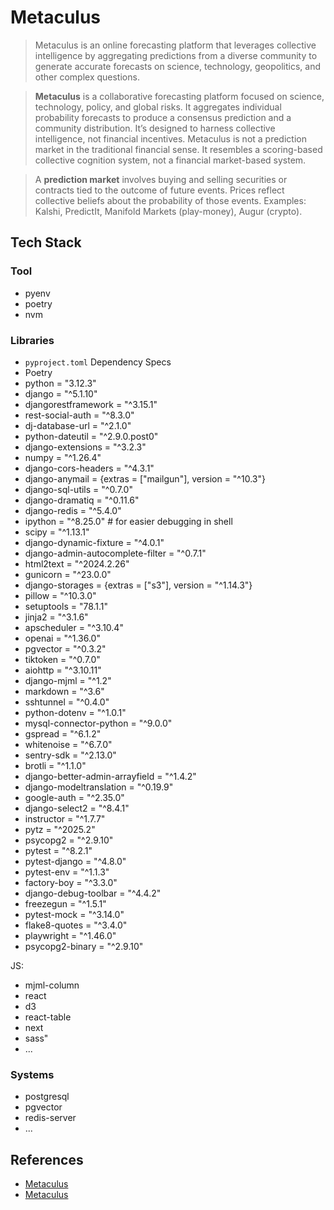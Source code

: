 # Metaculus

> Metaculus is an online forecasting platform that leverages collective intelligence by aggregating predictions from a diverse community to generate accurate forecasts on science, technology, geopolitics, and other complex questions.

> **Metaculus** is a collaborative forecasting platform focused on science, technology, policy, and global risks. It aggregates individual probability forecasts to produce a consensus prediction and a community distribution. It’s designed to harness collective intelligence, not financial incentives. Metaculus is not a prediction market in the traditional financial sense. It resembles a scoring-based collective cognition system, not a financial market-based system.

> A **prediction market** involves buying and selling securities or contracts tied to the outcome of future events. Prices reflect collective beliefs about the probability of those events. Examples: Kalshi, PredictIt, Manifold Markets (play-money), Augur (crypto).

## Tech Stack

### Tool

- pyenv
- poetry
- nvm

### Libraries

- `pyproject.toml` Dependency Specs
- Poetry
- python = "3.12.3"
- django = "^5.1.10"
- djangorestframework = "^3.15.1"
- rest-social-auth = "^8.3.0"
- dj-database-url = "^2.1.0"
- python-dateutil = "^2.9.0.post0"
- django-extensions = "^3.2.3"
- numpy = "^1.26.4"
- django-cors-headers = "^4.3.1"
- django-anymail = {extras = ["mailgun"], version = "^10.3"}
- django-sql-utils = "^0.7.0"
- django-dramatiq = "^0.11.6"
- django-redis = "^5.4.0"
- ipython = "^8.25.0"  # for easier debugging in shell
- scipy = "^1.13.1"
- django-dynamic-fixture = "^4.0.1"
- django-admin-autocomplete-filter = "^0.7.1"
- html2text = "^2024.2.26"
- gunicorn = "^23.0.0"
- django-storages = {extras = ["s3"], version = "^1.14.3"}
- pillow = "^10.3.0"
- setuptools = "78.1.1"
- jinja2 = "^3.1.6"
- apscheduler = "^3.10.4"
- openai = "^1.36.0"
- pgvector = "^0.3.2"
- tiktoken = "^0.7.0"
- aiohttp = "^3.10.11"
- django-mjml = "^1.2"
- markdown = "^3.6"
- sshtunnel = "^0.4.0"
- python-dotenv = "^1.0.1"
- mysql-connector-python = "^9.0.0"
- gspread = "^6.1.2"
- whitenoise = "^6.7.0"
- sentry-sdk = "^2.13.0"
- brotli = "^1.1.0"
- django-better-admin-arrayfield = "^1.4.2"
- django-modeltranslation = "^0.19.9"
- google-auth = "^2.35.0"
- django-select2 = "^8.4.1"
- instructor = "^1.7.7"
- pytz = "^2025.2"
- psycopg2 = "^2.9.10"
- pytest = "^8.2.1"
- pytest-django = "^4.8.0"
- pytest-env = "^1.1.3"
- factory-boy = "^3.3.0"
- django-debug-toolbar = "^4.4.2"
- freezegun = "^1.5.1"
- pytest-mock = "^3.14.0"
- flake8-quotes = "^3.4.0"
- playwright = "^1.46.0"
- psycopg2-binary = "^2.9.10"

JS:

- mjml-column
- react
- d3
- react-table
- next
- sass"
- ...

### Systems

- postgresql
- pgvector
- redis-server
- ...

## References

- [Metaculus](https://en.wikipedia.org/wiki/Metaculus)
- [Metaculus](https://github.com/Metaculus)

